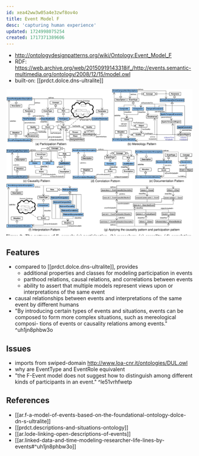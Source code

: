 ```yaml
---
id: xea42ww3w05a4e3zwf8ov4o
title: Event Model F
desc: 'capturing human experience'
updated: 1724998075254
created: 1717371389606
---
```


- http://ontologydesignpatterns.org/wiki/Ontology:Event_Model_F
- RDF:  https://web.archive.org/web/20150919143318if_/http://events.semantic-multimedia.org/ontology/2008/12/15/model.owl
- built-on: [[prdct.dolce.dns-ultralite]]

![](/assets/images/2024-07-02-12-35-06.png)


## Features

- compared to [[prdct.dolce.dns-ultralite]], provides
  - additional properties and classes for modeling participation in events
  - parthood relations, causal relations, and correlations between
events
  -  ability to assert that multiple models represent views
upon or interpretations of the same event
- causal relationships between events and interpretations of the same event by different humans
- "By introducing certain types of events and situations, events can be composed to form more complex situations, such as mereological composi- tions of events or causality relations among events." ^uh1jn8phbw3o


## Issues

- imports from swiped-domain http://www.loa-cnr.it/ontologies/DUL.owl
- why are EventType and EventRole equivalent
- "the F-Event model does not suggest how to distinguish among different kinds of participants in an event." ^le51vrhfwetp


## References 

- [[ar.f-a-model-of-events-based-on-the-foundational-ontology-dolce-dn-s-ultralite]]
- [[prdct.descriptions-and-situations-ontology]]
- [[ar.lode-linking-open-descriptions-of-events]]
- [[ar.linked-data-and-time-modeling-researcher-life-lines-by-events#^uh1jn8phbw3o]]